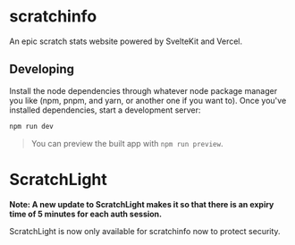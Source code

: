 # scratchinfo
An epic scratch stats website powered by SvelteKit and Vercel.

## Developing
Install the node dependencies through whatever node package manager you like (npm, pnpm, and yarn, or another one if you want to).
Once you've installed dependencies, start a development server:

```bash
npm run dev
```
> You can preview the built app with `npm run preview`.

# ScratchLight
**Note: A new update to ScratchLight makes it so that there is an expiry time of 5 minutes for each auth session.**

ScratchLight is now only available for scratchinfo now to protect security.
